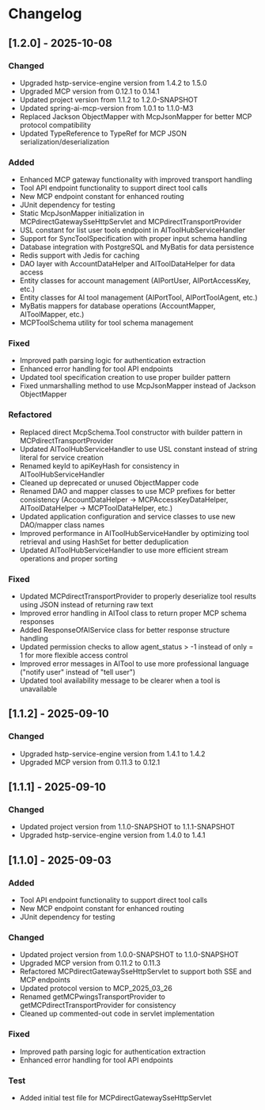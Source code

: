 # Changelog

## [1.2.0] - 2025-10-08

### Changed
- Upgraded hstp-service-engine version from 1.4.2 to 1.5.0
- Upgraded MCP version from 0.12.1 to 0.14.1
- Updated project version from 1.1.2 to 1.2.0-SNAPSHOT
- Updated spring-ai-mcp-version from 1.0.1 to 1.1.0-M3
- Replaced Jackson ObjectMapper with McpJsonMapper for better MCP protocol compatibility
- Updated TypeReference to TypeRef for MCP JSON serialization/deserialization

### Added
- Enhanced MCP gateway functionality with improved transport handling
- Tool API endpoint functionality to support direct tool calls
- New MCP endpoint constant for enhanced routing
- JUnit dependency for testing
- Static McpJsonMapper initialization in MCPdirectGatewaySseHttpServlet and MCPdirectTransportProvider
- USL constant for list user tools endpoint in AIToolHubServiceHandler
- Support for SyncToolSpecification with proper input schema handling
- Database integration with PostgreSQL and MyBatis for data persistence
- Redis support with Jedis for caching
- DAO layer with AccountDataHelper and AIToolDataHelper for data access
- Entity classes for account management (AIPortUser, AIPortAccessKey, etc.)
- Entity classes for AI tool management (AIPortTool, AIPortToolAgent, etc.)
- MyBatis mappers for database operations (AccountMapper, AIToolMapper, etc.)
- MCPToolSchema utility for tool schema management

### Fixed
- Improved path parsing logic for authentication extraction
- Enhanced error handling for tool API endpoints
- Updated tool specification creation to use proper builder pattern
- Fixed unmarshalling method to use McpJsonMapper instead of Jackson ObjectMapper

### Refactored
- Replaced direct McpSchema.Tool constructor with builder pattern in MCPdirectTransportProvider
- Updated AIToolHubServiceHandler to use USL constant instead of string literal for service creation
- Renamed keyId to apiKeyHash for consistency in AIToolHubServiceHandler
- Cleaned up deprecated or unused ObjectMapper code
- Renamed DAO and mapper classes to use MCP prefixes for better consistency (AccountDataHelper → MCPAccessKeyDataHelper, AIToolDataHelper → MCPToolDataHelper, etc.)
- Updated application configuration and service classes to use new DAO/mapper class names
- Improved performance in AIToolHubServiceHandler by optimizing tool retrieval and using HashSet for better deduplication
- Updated AIToolHubServiceHandler to use more efficient stream operations and proper sorting

### Fixed
- Updated MCPdirectTransportProvider to properly deserialize tool results using JSON instead of returning raw text
- Improved error handling in AITool class to return proper MCP schema responses
- Added ResponseOfAIService class for better response structure handling
- Updated permission checks to allow agent_status > -1 instead of only = 1 for more flexible access control
- Improved error messages in AITool to use more professional language ("notify user" instead of "tell user")
- Updated tool availability message to be clearer when a tool is unavailable

## [1.1.2] - 2025-09-10

### Changed
- Upgraded hstp-service-engine version from 1.4.1 to 1.4.2
- Upgraded MCP version from 0.11.3 to 0.12.1

## [1.1.1] - 2025-09-10

### Changed
- Updated project version from 1.1.0-SNAPSHOT to 1.1.1-SNAPSHOT
- Upgraded hstp-service-engine version from 1.4.0 to 1.4.1

## [1.1.0] - 2025-09-03

### Added
- Tool API endpoint functionality to support direct tool calls
- New MCP endpoint constant for enhanced routing
- JUnit dependency for testing

### Changed
- Updated project version from 1.0.0-SNAPSHOT to 1.1.0-SNAPSHOT
- Upgraded MCP version from 0.11.2 to 0.11.3
- Refactored MCPdirectGatewaySseHttpServlet to support both SSE and MCP endpoints
- Updated protocol version to MCP_2025_03_26
- Renamed getMCPwingsTransportProvider to getMCPdirectTransportProvider for consistency
- Cleaned up commented-out code in servlet implementation

### Fixed
- Improved path parsing logic for authentication extraction
- Enhanced error handling for tool API endpoints

### Test
- Added initial test file for MCPdirectGatewaySseHttpServlet